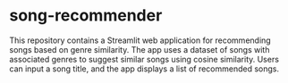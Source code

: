 # song-recommender
This repository contains a Streamlit web application for recommending songs based on genre similarity. The app uses a dataset of songs with associated genres to suggest similar songs using cosine similarity. Users can input a song title, and the app displays a list of recommended songs.

